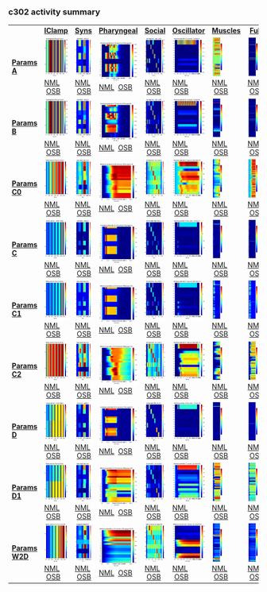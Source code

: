 ### c302 activity summary 
<table>
<tr>
  <td>&nbsp;</td>
  <td align="center"><b><a href="https://github.com/openworm/c302/blob/master/c302/c302_IClamp.py">IClamp</a></b></td>
  <td align="center"><b><a href="https://github.com/openworm/c302/blob/master/c302/c302_Syns.py">Syns</a></b></td>
  <td align="center"><b><a href="https://github.com/openworm/c302/blob/master/c302/c302_Pharyngeal.py">Pharyngeal</a></b></td>
  <td align="center"><b><a href="https://github.com/openworm/c302/blob/master/c302/c302_Social.py">Social</a></b></td>
  <td align="center"><b><a href="https://github.com/openworm/c302/blob/master/c302/c302_Oscillator.py">Oscillator</a></b></td>
  <td align="center"><b><a href="https://github.com/openworm/c302/blob/master/c302/c302_Muscles.py">Muscles</a></b></td>
  <td align="center"><b><a href="https://github.com/openworm/c302/blob/master/c302/c302_Full.py">Full</a></b></td>
</tr>

<tr>
  <td><b><a href="https://github.com/openworm/c302/blob/master/c302/parameters_A.py">Params A</a></b></td>
  <td><a href="summary_A_IClamp.md">
    <img alt="?" src="images/neurons_A_IClamp.png" height="80"/></a>
    <br/><a href="https://github.com/openworm/c302/blob/master/examples/c302_A_IClamp.net.nml">NML</a>
    &nbsp;<a href="http://opensourcebrain.org/projects/celegans?explorer=https://raw.githubusercontent.com/openworm/c302/master/examples/c302_A_IClamp.net.nml">OSB</a>
  </td>
  <td><a href="summary_A_Syns.md">
    <img alt="?" src="images/neurons_A_Syns.png" height="80"/></a>
    <br/><a href="https://github.com/openworm/c302/blob/master/examples/c302_A_Syns.net.nml">NML</a>
    &nbsp;<a href="http://opensourcebrain.org/projects/celegans?explorer=https://raw.githubusercontent.com/openworm/c302/master/examples/c302_A_Syns.net.nml">OSB</a>
  </td>
  <td><a href="summary_A_Pharyngeal.md">
    <img alt="?" src="images/neurons_A_Pharyngeal.png" height="80"/></a>
    <br/><a href="https://github.com/openworm/c302/blob/master/examples/c302_A_Pharyngeal.net.nml">NML</a>
    &nbsp;<a href="http://opensourcebrain.org/projects/celegans?explorer=https://raw.githubusercontent.com/openworm/c302/master/examples/c302_A_Pharyngeal.net.nml">OSB</a>
  </td>
  <td><a href="summary_A_Social.md">
    <img alt="?" src="images/neurons_A_Social.png" height="80"/></a>
    <br/><a href="https://github.com/openworm/c302/blob/master/examples/c302_A_Social.net.nml">NML</a>
    &nbsp;<a href="http://opensourcebrain.org/projects/celegans?explorer=https://raw.githubusercontent.com/openworm/c302/master/examples/c302_A_Social.net.nml">OSB</a>
  </td>
  <td><a href="summary_A_Oscillator.md">
    <img alt="?" src="images/neurons_A_Oscillator.png" height="80"/></a>
    <br/><a href="https://github.com/openworm/c302/blob/master/examples/c302_A_Oscillator.net.nml">NML</a>
    &nbsp;<a href="http://opensourcebrain.org/projects/celegans?explorer=https://raw.githubusercontent.com/openworm/c302/master/examples/c302_A_Oscillator.net.nml">OSB</a>
  </td>
  <td><a href="summary_A_Muscles.md">
    <img alt="?" src="images/neurons_A_Muscles.png" height="80"/></a>
    <br/><a href="https://github.com/openworm/c302/blob/master/examples/c302_A_Muscles.net.nml">NML</a>
    &nbsp;<a href="http://opensourcebrain.org/projects/celegans?explorer=https://raw.githubusercontent.com/openworm/c302/master/examples/c302_A_Muscles.net.nml">OSB</a>
  </td>
  <td><a href="summary_A_Full.md">
    <img alt="?" src="images/neurons_A_Full.png" height="80"/></a>
    <br/><a href="https://github.com/openworm/c302/blob/master/examples/c302_A_Full.net.nml">NML</a>
    &nbsp;<a href="http://opensourcebrain.org/projects/celegans?explorer=https://raw.githubusercontent.com/openworm/c302/master/examples/c302_A_Full.net.nml">OSB</a>
  </td>
</tr>

<tr>
  <td><b><a href="https://github.com/openworm/c302/blob/master/c302/parameters_B.py">Params B</a></b></td>
  <td><a href="summary_B_IClamp.md">
    <img alt="?" src="images/neurons_B_IClamp.png" height="80"/></a>
    <br/><a href="https://github.com/openworm/c302/blob/master/examples/c302_B_IClamp.net.nml">NML</a>
    &nbsp;<a href="http://opensourcebrain.org/projects/celegans?explorer=https://raw.githubusercontent.com/openworm/c302/master/examples/c302_B_IClamp.net.nml">OSB</a>
  </td>
  <td><a href="summary_B_Syns.md">
    <img alt="?" src="images/neurons_B_Syns.png" height="80"/></a>
    <br/><a href="https://github.com/openworm/c302/blob/master/examples/c302_B_Syns.net.nml">NML</a>
    &nbsp;<a href="http://opensourcebrain.org/projects/celegans?explorer=https://raw.githubusercontent.com/openworm/c302/master/examples/c302_B_Syns.net.nml">OSB</a>
  </td>
  <td><a href="summary_B_Pharyngeal.md">
    <img alt="?" src="images/neurons_B_Pharyngeal.png" height="80"/></a>
    <br/><a href="https://github.com/openworm/c302/blob/master/examples/c302_B_Pharyngeal.net.nml">NML</a>
    &nbsp;<a href="http://opensourcebrain.org/projects/celegans?explorer=https://raw.githubusercontent.com/openworm/c302/master/examples/c302_B_Pharyngeal.net.nml">OSB</a>
  </td>
  <td><a href="summary_B_Social.md">
    <img alt="?" src="images/neurons_B_Social.png" height="80"/></a>
    <br/><a href="https://github.com/openworm/c302/blob/master/examples/c302_B_Social.net.nml">NML</a>
    &nbsp;<a href="http://opensourcebrain.org/projects/celegans?explorer=https://raw.githubusercontent.com/openworm/c302/master/examples/c302_B_Social.net.nml">OSB</a>
  </td>
  <td><a href="summary_B_Oscillator.md">
    <img alt="?" src="images/neurons_B_Oscillator.png" height="80"/></a>
    <br/><a href="https://github.com/openworm/c302/blob/master/examples/c302_B_Oscillator.net.nml">NML</a>
    &nbsp;<a href="http://opensourcebrain.org/projects/celegans?explorer=https://raw.githubusercontent.com/openworm/c302/master/examples/c302_B_Oscillator.net.nml">OSB</a>
  </td>
  <td><a href="summary_B_Muscles.md">
    <img alt="?" src="images/neurons_B_Muscles.png" height="80"/></a>
    <br/><a href="https://github.com/openworm/c302/blob/master/examples/c302_B_Muscles.net.nml">NML</a>
    &nbsp;<a href="http://opensourcebrain.org/projects/celegans?explorer=https://raw.githubusercontent.com/openworm/c302/master/examples/c302_B_Muscles.net.nml">OSB</a>
  </td>
  <td><a href="summary_B_Full.md">
    <img alt="?" src="images/neurons_B_Full.png" height="80"/></a>
    <br/><a href="https://github.com/openworm/c302/blob/master/examples/c302_B_Full.net.nml">NML</a>
    &nbsp;<a href="http://opensourcebrain.org/projects/celegans?explorer=https://raw.githubusercontent.com/openworm/c302/master/examples/c302_B_Full.net.nml">OSB</a>
  </td>
</tr>

<tr>
  <td><b><a href="https://github.com/openworm/c302/blob/master/c302/parameters_C0.py">Params C0</a></b></td>
  <td><a href="summary_C0_IClamp.md">
    <img alt="?" src="images/neurons_C0_IClamp.png" height="80"/></a>
    <br/><a href="https://github.com/openworm/c302/blob/master/examples/c302_C0_IClamp.net.nml">NML</a>
    &nbsp;<a href="http://opensourcebrain.org/projects/celegans?explorer=https://raw.githubusercontent.com/openworm/c302/master/examples/c302_C0_IClamp.net.nml">OSB</a>
  </td>
  <td><a href="summary_C0_Syns.md">
    <img alt="?" src="images/neurons_C0_Syns.png" height="80"/></a>
    <br/><a href="https://github.com/openworm/c302/blob/master/examples/c302_C0_Syns.net.nml">NML</a>
    &nbsp;<a href="http://opensourcebrain.org/projects/celegans?explorer=https://raw.githubusercontent.com/openworm/c302/master/examples/c302_C0_Syns.net.nml">OSB</a>
  </td>
  <td><a href="summary_C0_Pharyngeal.md">
    <img alt="?" src="images/neurons_C0_Pharyngeal.png" height="80"/></a>
    <br/><a href="https://github.com/openworm/c302/blob/master/examples/c302_C0_Pharyngeal.net.nml">NML</a>
    &nbsp;<a href="http://opensourcebrain.org/projects/celegans?explorer=https://raw.githubusercontent.com/openworm/c302/master/examples/c302_C0_Pharyngeal.net.nml">OSB</a>
  </td>
  <td><a href="summary_C0_Social.md">
    <img alt="?" src="images/neurons_C0_Social.png" height="80"/></a>
    <br/><a href="https://github.com/openworm/c302/blob/master/examples/c302_C0_Social.net.nml">NML</a>
    &nbsp;<a href="http://opensourcebrain.org/projects/celegans?explorer=https://raw.githubusercontent.com/openworm/c302/master/examples/c302_C0_Social.net.nml">OSB</a>
  </td>
  <td><a href="summary_C0_Oscillator.md">
    <img alt="?" src="images/neurons_C0_Oscillator.png" height="80"/></a>
    <br/><a href="https://github.com/openworm/c302/blob/master/examples/c302_C0_Oscillator.net.nml">NML</a>
    &nbsp;<a href="http://opensourcebrain.org/projects/celegans?explorer=https://raw.githubusercontent.com/openworm/c302/master/examples/c302_C0_Oscillator.net.nml">OSB</a>
  </td>
  <td><a href="summary_C0_Muscles.md">
    <img alt="?" src="images/neurons_C0_Muscles.png" height="80"/></a>
    <br/><a href="https://github.com/openworm/c302/blob/master/examples/c302_C0_Muscles.net.nml">NML</a>
    &nbsp;<a href="http://opensourcebrain.org/projects/celegans?explorer=https://raw.githubusercontent.com/openworm/c302/master/examples/c302_C0_Muscles.net.nml">OSB</a>
  </td>
  <td><a href="summary_C0_Full.md">
    <img alt="?" src="images/neurons_C0_Full.png" height="80"/></a>
    <br/><a href="https://github.com/openworm/c302/blob/master/examples/c302_C0_Full.net.nml">NML</a>
    &nbsp;<a href="http://opensourcebrain.org/projects/celegans?explorer=https://raw.githubusercontent.com/openworm/c302/master/examples/c302_C0_Full.net.nml">OSB</a>
  </td>
</tr>

<tr>
  <td><b><a href="https://github.com/openworm/c302/blob/master/c302/parameters_C.py">Params C</a></b></td>
  <td><a href="summary_C_IClamp.md">
    <img alt="?" src="images/neurons_C_IClamp.png" height="80"/></a>
    <br/><a href="https://github.com/openworm/c302/blob/master/examples/c302_C_IClamp.net.nml">NML</a>
    &nbsp;<a href="http://opensourcebrain.org/projects/celegans?explorer=https://raw.githubusercontent.com/openworm/c302/master/examples/c302_C_IClamp.net.nml">OSB</a>
  </td>
  <td><a href="summary_C_Syns.md">
    <img alt="?" src="images/neurons_C_Syns.png" height="80"/></a>
    <br/><a href="https://github.com/openworm/c302/blob/master/examples/c302_C_Syns.net.nml">NML</a>
    &nbsp;<a href="http://opensourcebrain.org/projects/celegans?explorer=https://raw.githubusercontent.com/openworm/c302/master/examples/c302_C_Syns.net.nml">OSB</a>
  </td>
  <td><a href="summary_C_Pharyngeal.md">
    <img alt="?" src="images/neurons_C_Pharyngeal.png" height="80"/></a>
    <br/><a href="https://github.com/openworm/c302/blob/master/examples/c302_C_Pharyngeal.net.nml">NML</a>
    &nbsp;<a href="http://opensourcebrain.org/projects/celegans?explorer=https://raw.githubusercontent.com/openworm/c302/master/examples/c302_C_Pharyngeal.net.nml">OSB</a>
  </td>
  <td><a href="summary_C_Social.md">
    <img alt="?" src="images/neurons_C_Social.png" height="80"/></a>
    <br/><a href="https://github.com/openworm/c302/blob/master/examples/c302_C_Social.net.nml">NML</a>
    &nbsp;<a href="http://opensourcebrain.org/projects/celegans?explorer=https://raw.githubusercontent.com/openworm/c302/master/examples/c302_C_Social.net.nml">OSB</a>
  </td>
  <td><a href="summary_C_Oscillator.md">
    <img alt="?" src="images/neurons_C_Oscillator.png" height="80"/></a>
    <br/><a href="https://github.com/openworm/c302/blob/master/examples/c302_C_Oscillator.net.nml">NML</a>
    &nbsp;<a href="http://opensourcebrain.org/projects/celegans?explorer=https://raw.githubusercontent.com/openworm/c302/master/examples/c302_C_Oscillator.net.nml">OSB</a>
  </td>
  <td><a href="summary_C_Muscles.md">
    <img alt="?" src="images/neurons_C_Muscles.png" height="80"/></a>
    <br/><a href="https://github.com/openworm/c302/blob/master/examples/c302_C_Muscles.net.nml">NML</a>
    &nbsp;<a href="http://opensourcebrain.org/projects/celegans?explorer=https://raw.githubusercontent.com/openworm/c302/master/examples/c302_C_Muscles.net.nml">OSB</a>
  </td>
  <td><a href="summary_C_Full.md">
    <img alt="?" src="images/neurons_C_Full.png" height="80"/></a>
    <br/><a href="https://github.com/openworm/c302/blob/master/examples/c302_C_Full.net.nml">NML</a>
    &nbsp;<a href="http://opensourcebrain.org/projects/celegans?explorer=https://raw.githubusercontent.com/openworm/c302/master/examples/c302_C_Full.net.nml">OSB</a>
  </td>
</tr>

<tr>
  <td><b><a href="https://github.com/openworm/c302/blob/master/c302/parameters_C1.py">Params C1</a></b></td>
  <td><a href="summary_C1_IClamp.md">
    <img alt="?" src="images/neurons_C1_IClamp.png" height="80"/></a>
    <br/><a href="https://github.com/openworm/c302/blob/master/examples/c302_C1_IClamp.net.nml">NML</a>
    &nbsp;<a href="http://opensourcebrain.org/projects/celegans?explorer=https://raw.githubusercontent.com/openworm/c302/master/examples/c302_C1_IClamp.net.nml">OSB</a>
  </td>
  <td><a href="summary_C1_Syns.md">
    <img alt="?" src="images/neurons_C1_Syns.png" height="80"/></a>
    <br/><a href="https://github.com/openworm/c302/blob/master/examples/c302_C1_Syns.net.nml">NML</a>
    &nbsp;<a href="http://opensourcebrain.org/projects/celegans?explorer=https://raw.githubusercontent.com/openworm/c302/master/examples/c302_C1_Syns.net.nml">OSB</a>
  </td>
  <td><a href="summary_C1_Pharyngeal.md">
    <img alt="?" src="images/neurons_C1_Pharyngeal.png" height="80"/></a>
    <br/><a href="https://github.com/openworm/c302/blob/master/examples/c302_C1_Pharyngeal.net.nml">NML</a>
    &nbsp;<a href="http://opensourcebrain.org/projects/celegans?explorer=https://raw.githubusercontent.com/openworm/c302/master/examples/c302_C1_Pharyngeal.net.nml">OSB</a>
  </td>
  <td><a href="summary_C1_Social.md">
    <img alt="?" src="images/neurons_C1_Social.png" height="80"/></a>
    <br/><a href="https://github.com/openworm/c302/blob/master/examples/c302_C1_Social.net.nml">NML</a>
    &nbsp;<a href="http://opensourcebrain.org/projects/celegans?explorer=https://raw.githubusercontent.com/openworm/c302/master/examples/c302_C1_Social.net.nml">OSB</a>
  </td>
  <td><a href="summary_C1_Oscillator.md">
    <img alt="?" src="images/neurons_C1_Oscillator.png" height="80"/></a>
    <br/><a href="https://github.com/openworm/c302/blob/master/examples/c302_C1_Oscillator.net.nml">NML</a>
    &nbsp;<a href="http://opensourcebrain.org/projects/celegans?explorer=https://raw.githubusercontent.com/openworm/c302/master/examples/c302_C1_Oscillator.net.nml">OSB</a>
  </td>
  <td><a href="summary_C1_Muscles.md">
    <img alt="?" src="images/neurons_C1_Muscles.png" height="80"/></a>
    <br/><a href="https://github.com/openworm/c302/blob/master/examples/c302_C1_Muscles.net.nml">NML</a>
    &nbsp;<a href="http://opensourcebrain.org/projects/celegans?explorer=https://raw.githubusercontent.com/openworm/c302/master/examples/c302_C1_Muscles.net.nml">OSB</a>
  </td>
  <td><a href="summary_C1_Full.md">
    <img alt="?" src="images/neurons_C1_Full.png" height="80"/></a>
    <br/><a href="https://github.com/openworm/c302/blob/master/examples/c302_C1_Full.net.nml">NML</a>
    &nbsp;<a href="http://opensourcebrain.org/projects/celegans?explorer=https://raw.githubusercontent.com/openworm/c302/master/examples/c302_C1_Full.net.nml">OSB</a>
  </td>
</tr>

<tr>
  <td><b><a href="https://github.com/openworm/c302/blob/master/c302/parameters_C2.py">Params C2</a></b></td>
  <td><a href="summary_C2_IClamp.md">
    <img alt="?" src="images/neurons_C2_IClamp.png" height="80"/></a>
    <br/><a href="https://github.com/openworm/c302/blob/master/examples/c302_C2_IClamp.net.nml">NML</a>
    &nbsp;<a href="http://opensourcebrain.org/projects/celegans?explorer=https://raw.githubusercontent.com/openworm/c302/master/examples/c302_C2_IClamp.net.nml">OSB</a>
  </td>
  <td><a href="summary_C2_Syns.md">
    <img alt="?" src="images/neurons_C2_Syns.png" height="80"/></a>
    <br/><a href="https://github.com/openworm/c302/blob/master/examples/c302_C2_Syns.net.nml">NML</a>
    &nbsp;<a href="http://opensourcebrain.org/projects/celegans?explorer=https://raw.githubusercontent.com/openworm/c302/master/examples/c302_C2_Syns.net.nml">OSB</a>
  </td>
  <td><a href="summary_C2_Pharyngeal.md">
    <img alt="?" src="images/neurons_C2_Pharyngeal.png" height="80"/></a>
    <br/><a href="https://github.com/openworm/c302/blob/master/examples/c302_C2_Pharyngeal.net.nml">NML</a>
    &nbsp;<a href="http://opensourcebrain.org/projects/celegans?explorer=https://raw.githubusercontent.com/openworm/c302/master/examples/c302_C2_Pharyngeal.net.nml">OSB</a>
  </td>
  <td><a href="summary_C2_Social.md">
    <img alt="?" src="images/neurons_C2_Social.png" height="80"/></a>
    <br/><a href="https://github.com/openworm/c302/blob/master/examples/c302_C2_Social.net.nml">NML</a>
    &nbsp;<a href="http://opensourcebrain.org/projects/celegans?explorer=https://raw.githubusercontent.com/openworm/c302/master/examples/c302_C2_Social.net.nml">OSB</a>
  </td>
  <td><a href="summary_C2_Oscillator.md">
    <img alt="?" src="images/neurons_C2_Oscillator.png" height="80"/></a>
    <br/><a href="https://github.com/openworm/c302/blob/master/examples/c302_C2_Oscillator.net.nml">NML</a>
    &nbsp;<a href="http://opensourcebrain.org/projects/celegans?explorer=https://raw.githubusercontent.com/openworm/c302/master/examples/c302_C2_Oscillator.net.nml">OSB</a>
  </td>
  <td><a href="summary_C2_Muscles.md">
    <img alt="?" src="images/neurons_C2_Muscles.png" height="80"/></a>
    <br/><a href="https://github.com/openworm/c302/blob/master/examples/c302_C2_Muscles.net.nml">NML</a>
    &nbsp;<a href="http://opensourcebrain.org/projects/celegans?explorer=https://raw.githubusercontent.com/openworm/c302/master/examples/c302_C2_Muscles.net.nml">OSB</a>
  </td>
  <td><a href="summary_C2_Full.md">
    <img alt="?" src="images/neurons_C2_Full.png" height="80"/></a>
    <br/><a href="https://github.com/openworm/c302/blob/master/examples/c302_C2_Full.net.nml">NML</a>
    &nbsp;<a href="http://opensourcebrain.org/projects/celegans?explorer=https://raw.githubusercontent.com/openworm/c302/master/examples/c302_C2_Full.net.nml">OSB</a>
  </td>
</tr>

<tr>
  <td><b><a href="https://github.com/openworm/c302/blob/master/c302/parameters_D.py">Params D</a></b></td>
  <td><a href="summary_D_IClamp.md">
    <img alt="?" src="images/neurons_D_IClamp.png" height="80"/></a>
    <br/><a href="https://github.com/openworm/c302/blob/master/examples/c302_D_IClamp.net.nml">NML</a>
    &nbsp;<a href="http://opensourcebrain.org/projects/celegans?explorer=https://raw.githubusercontent.com/openworm/c302/master/examples/c302_D_IClamp.net.nml">OSB</a>
  </td>
  <td><a href="summary_D_Syns.md">
    <img alt="?" src="images/neurons_D_Syns.png" height="80"/></a>
    <br/><a href="https://github.com/openworm/c302/blob/master/examples/c302_D_Syns.net.nml">NML</a>
    &nbsp;<a href="http://opensourcebrain.org/projects/celegans?explorer=https://raw.githubusercontent.com/openworm/c302/master/examples/c302_D_Syns.net.nml">OSB</a>
  </td>
  <td><a href="summary_D_Pharyngeal.md">
    <img alt="?" src="images/neurons_D_Pharyngeal.png" height="80"/></a>
    <br/><a href="https://github.com/openworm/c302/blob/master/examples/c302_D_Pharyngeal.net.nml">NML</a>
    &nbsp;<a href="http://opensourcebrain.org/projects/celegans?explorer=https://raw.githubusercontent.com/openworm/c302/master/examples/c302_D_Pharyngeal.net.nml">OSB</a>
  </td>
  <td><a href="summary_D_Social.md">
    <img alt="?" src="images/neurons_D_Social.png" height="80"/></a>
    <br/><a href="https://github.com/openworm/c302/blob/master/examples/c302_D_Social.net.nml">NML</a>
    &nbsp;<a href="http://opensourcebrain.org/projects/celegans?explorer=https://raw.githubusercontent.com/openworm/c302/master/examples/c302_D_Social.net.nml">OSB</a>
  </td>
  <td><a href="summary_D_Oscillator.md">
    <img alt="?" src="images/neurons_D_Oscillator.png" height="80"/></a>
    <br/><a href="https://github.com/openworm/c302/blob/master/examples/c302_D_Oscillator.net.nml">NML</a>
    &nbsp;<a href="http://opensourcebrain.org/projects/celegans?explorer=https://raw.githubusercontent.com/openworm/c302/master/examples/c302_D_Oscillator.net.nml">OSB</a>
  </td>
  <td><a href="summary_D_Muscles.md">
    <img alt="?" src="images/neurons_D_Muscles.png" height="80"/></a>
    <br/><a href="https://github.com/openworm/c302/blob/master/examples/c302_D_Muscles.net.nml">NML</a>
    &nbsp;<a href="http://opensourcebrain.org/projects/celegans?explorer=https://raw.githubusercontent.com/openworm/c302/master/examples/c302_D_Muscles.net.nml">OSB</a>
  </td>
  <td><a href="summary_D_Full.md">
    <img alt="?" src="images/neurons_D_Full.png" height="80"/></a>
    <br/><a href="https://github.com/openworm/c302/blob/master/examples/c302_D_Full.net.nml">NML</a>
    &nbsp;<a href="http://opensourcebrain.org/projects/celegans?explorer=https://raw.githubusercontent.com/openworm/c302/master/examples/c302_D_Full.net.nml">OSB</a>
  </td>
</tr>

<tr>
  <td><b><a href="https://github.com/openworm/c302/blob/master/c302/parameters_D1.py">Params D1</a></b></td>
  <td><a href="summary_D1_IClamp.md">
    <img alt="?" src="images/neurons_D1_IClamp.png" height="80"/></a>
    <br/><a href="https://github.com/openworm/c302/blob/master/examples/c302_D1_IClamp.net.nml">NML</a>
    &nbsp;<a href="http://opensourcebrain.org/projects/celegans?explorer=https://raw.githubusercontent.com/openworm/c302/master/examples/c302_D1_IClamp.net.nml">OSB</a>
  </td>
  <td><a href="summary_D1_Syns.md">
    <img alt="?" src="images/neurons_D1_Syns.png" height="80"/></a>
    <br/><a href="https://github.com/openworm/c302/blob/master/examples/c302_D1_Syns.net.nml">NML</a>
    &nbsp;<a href="http://opensourcebrain.org/projects/celegans?explorer=https://raw.githubusercontent.com/openworm/c302/master/examples/c302_D1_Syns.net.nml">OSB</a>
  </td>
  <td><a href="summary_D1_Pharyngeal.md">
    <img alt="?" src="images/neurons_D1_Pharyngeal.png" height="80"/></a>
    <br/><a href="https://github.com/openworm/c302/blob/master/examples/c302_D1_Pharyngeal.net.nml">NML</a>
    &nbsp;<a href="http://opensourcebrain.org/projects/celegans?explorer=https://raw.githubusercontent.com/openworm/c302/master/examples/c302_D1_Pharyngeal.net.nml">OSB</a>
  </td>
  <td><a href="summary_D1_Social.md">
    <img alt="?" src="images/neurons_D1_Social.png" height="80"/></a>
    <br/><a href="https://github.com/openworm/c302/blob/master/examples/c302_D1_Social.net.nml">NML</a>
    &nbsp;<a href="http://opensourcebrain.org/projects/celegans?explorer=https://raw.githubusercontent.com/openworm/c302/master/examples/c302_D1_Social.net.nml">OSB</a>
  </td>
  <td><a href="summary_D1_Oscillator.md">
    <img alt="?" src="images/neurons_D1_Oscillator.png" height="80"/></a>
    <br/><a href="https://github.com/openworm/c302/blob/master/examples/c302_D1_Oscillator.net.nml">NML</a>
    &nbsp;<a href="http://opensourcebrain.org/projects/celegans?explorer=https://raw.githubusercontent.com/openworm/c302/master/examples/c302_D1_Oscillator.net.nml">OSB</a>
  </td>
  <td><a href="summary_D1_Muscles.md">
    <img alt="?" src="images/neurons_D1_Muscles.png" height="80"/></a>
    <br/><a href="https://github.com/openworm/c302/blob/master/examples/c302_D1_Muscles.net.nml">NML</a>
    &nbsp;<a href="http://opensourcebrain.org/projects/celegans?explorer=https://raw.githubusercontent.com/openworm/c302/master/examples/c302_D1_Muscles.net.nml">OSB</a>
  </td>
  <td><a href="summary_D1_Full.md">
    <img alt="?" src="images/neurons_D1_Full.png" height="80"/></a>
    <br/><a href="https://github.com/openworm/c302/blob/master/examples/c302_D1_Full.net.nml">NML</a>
    &nbsp;<a href="http://opensourcebrain.org/projects/celegans?explorer=https://raw.githubusercontent.com/openworm/c302/master/examples/c302_D1_Full.net.nml">OSB</a>
  </td>
</tr>

<tr>
  <td><b><a href="https://github.com/openworm/c302/blob/master/c302/parameters_W2D.py">Params W2D</a></b></td>
  <td><a href="summary_W2D_IClamp.md">
    <img alt="?" src="images/neurons_W2D_IClamp.png" height="80"/></a>
    <br/><a href="https://github.com/openworm/c302/blob/master/examples/c302_W2D_IClamp.net.nml">NML</a>
    &nbsp;<a href="http://opensourcebrain.org/projects/celegans?explorer=https://raw.githubusercontent.com/openworm/c302/master/examples/c302_W2D_IClamp.net.nml">OSB</a>
  </td>
  <td><a href="summary_W2D_Syns.md">
    <img alt="?" src="images/neurons_W2D_Syns.png" height="80"/></a>
    <br/><a href="https://github.com/openworm/c302/blob/master/examples/c302_W2D_Syns.net.nml">NML</a>
    &nbsp;<a href="http://opensourcebrain.org/projects/celegans?explorer=https://raw.githubusercontent.com/openworm/c302/master/examples/c302_W2D_Syns.net.nml">OSB</a>
  </td>
  <td><a href="summary_W2D_Pharyngeal.md">
    <img alt="?" src="images/neurons_W2D_Pharyngeal.png" height="80"/></a>
    <br/><a href="https://github.com/openworm/c302/blob/master/examples/c302_W2D_Pharyngeal.net.nml">NML</a>
    &nbsp;<a href="http://opensourcebrain.org/projects/celegans?explorer=https://raw.githubusercontent.com/openworm/c302/master/examples/c302_W2D_Pharyngeal.net.nml">OSB</a>
  </td>
  <td><a href="summary_W2D_Social.md">
    <img alt="?" src="images/neurons_W2D_Social.png" height="80"/></a>
    <br/><a href="https://github.com/openworm/c302/blob/master/examples/c302_W2D_Social.net.nml">NML</a>
    &nbsp;<a href="http://opensourcebrain.org/projects/celegans?explorer=https://raw.githubusercontent.com/openworm/c302/master/examples/c302_W2D_Social.net.nml">OSB</a>
  </td>
  <td><a href="summary_W2D_Oscillator.md">
    <img alt="?" src="images/neurons_W2D_Oscillator.png" height="80"/></a>
    <br/><a href="https://github.com/openworm/c302/blob/master/examples/c302_W2D_Oscillator.net.nml">NML</a>
    &nbsp;<a href="http://opensourcebrain.org/projects/celegans?explorer=https://raw.githubusercontent.com/openworm/c302/master/examples/c302_W2D_Oscillator.net.nml">OSB</a>
  </td>
  <td><a href="summary_W2D_Muscles.md">
    <img alt="?" src="images/neurons_W2D_Muscles.png" height="80"/></a>
    <br/><a href="https://github.com/openworm/c302/blob/master/examples/c302_W2D_Muscles.net.nml">NML</a>
    &nbsp;<a href="http://opensourcebrain.org/projects/celegans?explorer=https://raw.githubusercontent.com/openworm/c302/master/examples/c302_W2D_Muscles.net.nml">OSB</a>
  </td>
  <td><a href="summary_W2D_Full.md">
    <img alt="?" src="images/neurons_W2D_Full.png" height="80"/></a>
    <br/><a href="https://github.com/openworm/c302/blob/master/examples/c302_W2D_Full.net.nml">NML</a>
    &nbsp;<a href="http://opensourcebrain.org/projects/celegans?explorer=https://raw.githubusercontent.com/openworm/c302/master/examples/c302_W2D_Full.net.nml">OSB</a>
  </td>
</tr>
</table>
